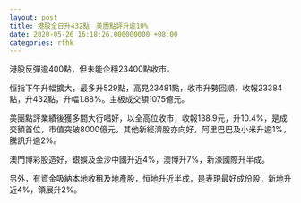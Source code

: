 ```yaml
---
layout: post
title: 港股全日升432點　美團點評升逾10%
date: 2020-05-26 16:18:26.000000000 +08:00
categories: rthk
---
```


港股反彈逾400點，但未能企穩23400點收市。

恒指下午升幅擴大，最多升529點，高見23481點，收市升勢回順，收報23384點，升432點，升幅1.88%。主板成交額1075億元。

美團點評業績後獲多間大行唱好，以全高位收市，收報138.9元，升10.4%，是成交額首位，市值突破8000億元。其他新經濟股亦向好，阿里巴巴及小米升逾1%，騰訊升逾2%。

澳門博彩股造好，銀娛及金沙中國升近4%，澳博升7%，新濠國際升半成。
 
另外，有資金吸納本地收租及地產股，恒地升近半成，是表現最好成份股，新地升近4%，領展升2%。
